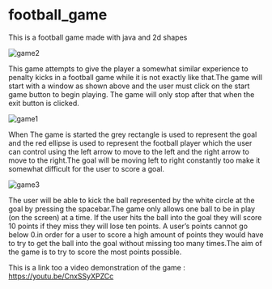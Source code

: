 # football_game
This is a football game made with java and 2d shapes




![game2](https://user-images.githubusercontent.com/60365043/109082602-af3eab00-76da-11eb-9b2b-67ae7b2b5d67.png)

This game attempts to give the player a somewhat similar experience to penalty kicks in a football game while it is not exactly like that.The game will start with a window as shown above and the user must click on the start game button to begin playing. The game will only stop after that when the exit button is clicked.

![game1](https://user-images.githubusercontent.com/60365043/109082614-b2399b80-76da-11eb-9545-2b4674708a0f.png)

When The game is started the grey rectangle is used to represent the goal and the red ellipse is used to represent the football player which the user can control using the left arrow to move to the left and the right arrow to move to the right.The goal will be moving left to right constantly too make it somewhat difficult for the user to score a goal.


![game3](https://user-images.githubusercontent.com/60365043/109082584-a6e67000-76da-11eb-97cc-6614e7538224.PNG)

The user will be able to kick the ball represented by the white circle at the goal by pressing the spacebar.The game only allows one ball to be in play (on the screen) at a time. If the user hits the ball into the goal they will score 10 points if they miss they will lose ten points. A user’s points cannot go below 0.in order for a user to score a high amount of points they would have to try to get the ball into the goal without missing too many times.The aim of the game is to try to score the most points possible.


This is a link too a video demonstration of the game : https://youtu.be/CnxSSyXPZCc
